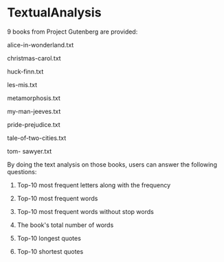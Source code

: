 # TextualAnalysis

9 books from Project Gutenberg are provided:

alice-in-wonderland.txt

christmas-carol.txt

huck-finn.txt

les-mis.txt

metamorphosis.txt

my-man-jeeves.txt

pride-prejudice.txt

tale-of-two-cities.txt

tom- sawyer.txt


By doing the text analysis on those books, users can answer the following questions:

1. Top-10 most frequent letters along with the frequency

2. Top-10 most frequent words

3. Top-10 most frequent words without stop words

4. The book's total number of words

5. Top-10 longest quotes

6. Top-10 shortest quotes
